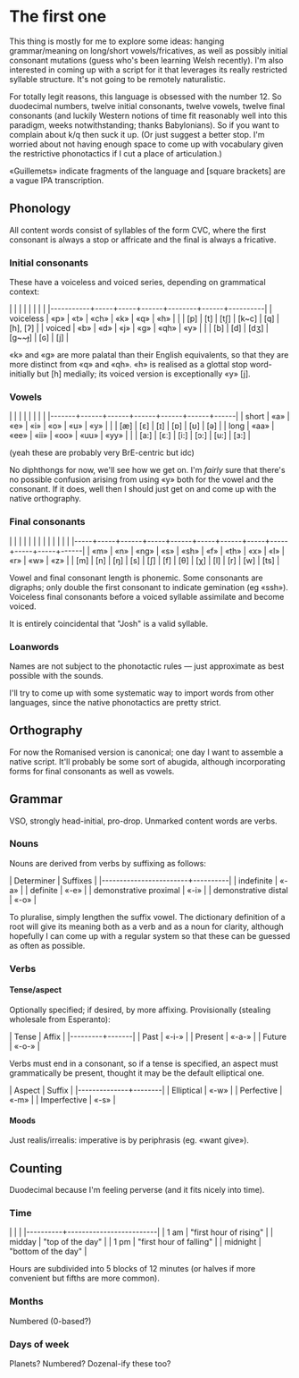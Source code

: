 # The first one

This thing is mostly for me to explore some ideas: hanging
grammar/meaning on long/short vowels/fricatives, as well as possibly
initial consonant mutations (guess who's been learning Welsh
recently).  I'm also interested in coming up with a script for it that
leverages its really restricted syllable structure.  It's not going to
be remotely naturalistic.

For totally legit reasons, this language is obsessed with the
number 12.  So duodecimal numbers, twelve initial consonants, twelve
vowels, twelve final consonants (and luckily Western notions of time
fit reasonably well into this paradigm, weeks notwithstanding; thanks
Babylonians).  So if you want to complain about k/q then suck it up.
(Or just suggest a better stop.  I'm worried about not having enough
space to come up with vocabulary given the restrictive phonotactics if
I cut a place of articulation.)

«Guillemets» indicate fragments of the language and [square brackets]
are a vague IPA transcription.

## Phonology

All content words consist of syllables of the form CVC, where the
first consonant is always a stop or affricate and the final is always
a fricative.

### Initial consonants

These have a voiceless and voiced series, depending on grammatical
context:

|           |     |     |      |        |      |          |
|-----------+-----+-----+------+--------+------+----------|
| voiceless | «p» | «t» | «ch» | «k»    | «q»  | «h»      |
|           | [p] | [t] | [tʃ] | [k~c]  | [q]  | [h], [ʔ] |
| voiced    | «b» | «d» | «j»  | «g»    | «qh» | «y»      |
|           | [b] | [d] | [dʒ] | [g~~ɟ] | [ɢ]  | [j]      |

«k» and «g» are more palatal than their English equivalents, so that
they are more distinct from «q» and «qh».  «h» is realised as a
glottal stop word-initially but [h] medially; its voiced version is
exceptionally «y» [j].

### Vowels

|       |      |      |      |      |      |      |
|-------+------+------+------+------+------+------|
| short | «a»  | «e»  | «i»  | «o»  | «u»  | «y»  |
|       | [æ]  | [ɛ]  | [ɪ]  | [ɒ]  | [ʊ]  | [ə]  |
| long  | «aa» | «ee» | «ii» | «oo» | «uu» | «yy» |
|       | [a:] | [ɛː] | [i:] | [ɔ:] | [u:] | [ɜ:] |

(yeah these are probably very BrE-centric but idc)

No diphthongs for now, we'll see how we get on.  I'm _fairly_ sure that
there's no possible confusion arising from using «y» both for the vowel
and the consonant.  If it does, well then I should just get on and come
up with the native orthography.

### Final consonants

|     |     |      |     |      |     |      |     |     |     |     |      |
|-----+-----+------+-----+------+-----+------+-----+-----+-----+-----+------|
| «m» | «n» | «ng» | «s» | «sh» | «f» | «th» | «x» | «l» | «r» | «w» | «z»  |
| [m] | [n] | [ŋ]  | [s] | [ʃ]  | [f] | [θ]  | [χ] | [l] | [r] | [w] | [ts] |

Vowel and final consonant length is phonemic.  Some consonants are
digraphs; only double the first consonant to indicate gemination (eg
«ssh»).  Voiceless final consonants before a voiced syllable assimilate
and become voiced.

It is entirely coincidental that "Josh" is a valid syllable.

### Loanwords

Names are not subject to the phonotactic rules — just approximate as
best possible with the sounds.

I'll try to come up with some systematic way to import words from other
languages, since the native phonotactics are pretty strict.

## Orthography

For now the Romanised version is canonical; one day I want to assemble
a native script.  It'll probably be some sort of abugida, although
incorporating forms for final consonants as well as vowels.

## Grammar

VSO, strongly head-initial, pro-drop.  Unmarked content words are
verbs.

### Nouns

Nouns are derived from verbs by suffixing as follows:

| Determiner             | Suffixes |
|------------------------+----------|
| indefinite             | «-a»     |
| definite               | «-e»     |
| demonstrative proximal | «-i»     |
| demonstrative distal   | «-o»     |

To pluralise, simply lengthen the suffix vowel.  The dictionary
definition of a root will give its meaning both as a verb and as a
noun for clarity, although hopefully I can come up with a regular
system so that these can be guessed as often as possible.

### Verbs

#### Tense/aspect

Optionally specified; if desired, by more affixing. Provisionally
(stealing wholesale from Esperanto):

| Tense   | Affix |
|---------+-------|
| Past    | «-i-» |
| Present | «-a-» |
| Future  | «-o-» |

Verbs must end in a consonant, so if a tense is specified, an aspect
must grammatically be present, thought it may be the default
elliptical one.

| Aspect       | Suffix |
|--------------+--------|
| Elliptical   | «-w»   |
| Perfective   | «-m»   |
| Imperfective | «-s»   |

#### Moods

Just realis/irrealis: imperative is by periphrasis (eg. «want give»).

## Counting

Duodecimal because I'm feeling perverse (and it fits nicely into
time).

### Time

|          |                         |
|----------+-------------------------|
| 1 am     | "first hour of rising"  |
| midday   | "top of the day"        |
| 1 pm     | "first hour of falling" |
| midnight | "bottom of the day"     |

Hours are subdivided into 5 blocks of 12 minutes (or halves if more
convenient but fifths are more common).

### Months

Numbered (0-based?)

### Days of week

Planets? Numbered? Dozenal-ify these too?
